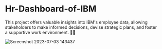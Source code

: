 # Hr-Dashboard-of-IBM
This project offers valuable insights into IBM's employee data, allowing stakeholders to make informed decisions, devise strategic plans, and foster a supportive work environment. 🤝💡


![Screenshot 2023-07-03 143437](https://github.com/Rohitma1234/Hr-Dashboard-of-IBM/assets/106877527/16e29fb3-c572-4bea-bade-a204b83150fd)
